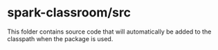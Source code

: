 # spark-classroom/src

This folder contains source code that will automatically be added to the classpath when
the package is used.
